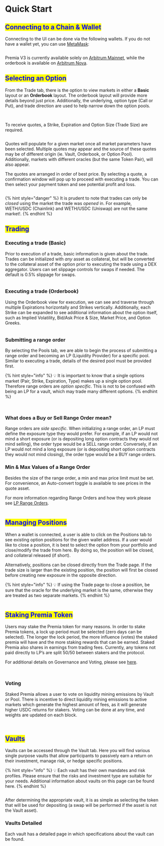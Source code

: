 # Quick Start

## <mark style="color:blue;">Connecting to a Chain & Wallet</mark>

Connecting to the UI can be done via the following wallets. If you do not have a wallet yet, you can use [MetaMask](https://metamask.io/download/):

<figure><img src=".gitbook/assets/Screenshot 2023-03-28 at 12.22.21 PM.png" alt=""><figcaption></figcaption></figure>

Premia V3 is currently available solely on [Arbitrum Mainnet](https://arbitrum.io/), while the orderbook is available on [Arbitrum Nova](https://nova.arbitrum.io/).

## <mark style="color:blue;">Selecting an Option</mark>

From the Trade tab, there is the option to view markets in either a **Basic** layout or an **Orderbook** layout. The orderbook layout will provide more details beyond just price. Additionally, the underlying, option type (Call or Put), and trade direction are used to help narrow down the option pools.

<figure><img src=".gitbook/assets/Screenshot 2023-03-28 at 10.01.09 AM.png" alt=""><figcaption></figcaption></figure>

\
To receive quotes, a Strike, Expiration and Option Size (Trade Size) are required.

<figure><img src=".gitbook/assets/Screenshot 2023-03-28 at 10.02.07 AM.png" alt=""><figcaption></figcaption></figure>

Quotes will populate for a given market once all market parameters have been selected. Multiple quotes may appear and the source of these quotes may be of different origin (ie. Vault, Orderbook, or Option Pool). Additionally, markets with different oracles (but the same Token Pair), will also appear.

The quotes are arranged in order of best price. By selecting a quote, a confirmation window will pop up to proceed with executing a trade. You can then select your payment token and see potential profit and loss.

<figure><img src=".gitbook/assets/Screenshot 2023-03-28 at 10.02.27 AM.png" alt=""><figcaption></figcaption></figure>

{% hint style="danger" %}
It is prudent to note that trades can only be _closed_ using the market the trade was _opened_ in. For example, WETH/USDC (Chainlink) and WETH/USDC (Uniswap) are not the same market!. &#x20;
{% endhint %}

## <mark style="color:blue;">Trading</mark>

### **Executing a trade (Basic)**

Prior to execution of a trade, basic information is given about the trade. Trades can be initialized with _any_ asset as collateral, but will be converted to the collateral asset of the option prior to executing the trade using a DEX aggregator. Users can set slippage controls for swaps if needed. The default is 0.5% slippage for swaps.

<figure><img src=".gitbook/assets/Screenshot 2023-03-28 at 10.03.01 AM.png" alt=""><figcaption></figcaption></figure>

### **Executing a trade (Orderbook)**

Using the Orderbook view for execution, we can see and traverse through multiple Expirations horizontally and Strikes vertically. Additionally, each Strike can be expanded to see additional information about the option itself, such as Implied Volatility, Bid/Ask Price & Size, Market Price, and Option Greeks.

<figure><img src=".gitbook/assets/Screenshot 2023-03-28 at 10.05.02 AM.png" alt=""><figcaption></figcaption></figure>

### **Submitting a range order**

By selecting the Pools tab, we are able to begin the process of submitting a range order and becoming an LP (Liquidity Provider) for a specific pool. Similar to executing a trade, details of the desired pool must be provided first.

{% hint style="info" %}
💡 It is important to know that a single options market (Pair, Strike, Expiration, Type) makes up a single option pool. Therefore range orders are _option specific_. This is not to be confused with being an LP for a vault, which may trade many different options.
{% endhint %}

<figure><img src=".gitbook/assets/Screenshot 2023-03-30 at 10.46.46 AM.png" alt=""><figcaption></figcaption></figure>

<figure><img src=".gitbook/assets/Screenshot 2023-03-30 at 10.48.59 AM.png" alt=""><figcaption></figcaption></figure>

### **What does a Buy or Sell Range Order mean?**

Range orders are _side specific_. When initializing a range order, an LP must define the exposure type they would prefer. For example, if an LP would not mind a short exposure (or is depositing long option contracts they would not mind selling), the order type would be a SELL range order. Conversely, if an LP would not mind a long exposure (or is depositing short option contracts they would not mind closing), the order type would be a BUY range orders.

### **Min & Max Values of a Range Order**

Besides the size of the range order, a min and max price limit must be set. For convenience, an Auto-convert toggle is available to see prices in the quote asset.



For more information regarding Range Orders and how they work please see [LP Range Orders](concepts/lp-range-orders.md).

<figure><img src=".gitbook/assets/Screenshot_2023-03-28_at_14.20.10.png" alt=""><figcaption></figcaption></figure>

## <mark style="color:blue;">Managing Positions</mark>

When a wallet is connected, a user is able to click on the Positions tab to see existing option positions for the given wallet address. If a user would like to close a position, it is best to select the option from your portfolio and close/modify the trade from here. By doing so, the position will be closed, and collateral released (if short).

Alternatively, positions can be closed directly from the Trade page. If the trade size is larger than the existing position, the position will first be closed before creating new exposure in the opposite direction.

{% hint style="info" %}
💡 If using the Trade page to close a position, be sure that the oracle for the underlying market is the same, otherwise they are treated as two separate markets.
{% endhint %}

<figure><img src=".gitbook/assets/Screenshot 2023-03-28 at 10.07.04 AM.png" alt=""><figcaption></figcaption></figure>

## <mark style="color:blue;">Staking Premia Token</mark>

Users may stake the Premia token for many reasons. In order to stake Premia tokens, a lock up period must be selected (zero days can be selected). The longer the lock period, the more influence (votes) the staked premia will have and the more staking rewards that can be earned. Staked Premia also shares in earnings from trading fees. Currently, any tokens not paid directly to LP’s are split 50/50 between stakers and the protocol.

For additional details on Governance and Voting, please see [here](broken-reference).

<figure><img src=".gitbook/assets/Screenshot 2023-03-28 at 10.47.05 AM.png" alt=""><figcaption></figcaption></figure>

<figure><img src=".gitbook/assets/Screenshot 2023-03-28 at 10.46.48 AM.png" alt=""><figcaption></figcaption></figure>

### **Voting**

Staked Premia allows a user to vote on liquidity mining emissions by Vault or Pool. There is incentive to direct liquidity mining emissions to active markets which generate the highest amount of fees, as it will generate higher USDC returns for stakers. Voting can be done at any time, and weights are updated on each block.

<figure><img src=".gitbook/assets/Screenshot 2023-03-28 at 10.47.18 AM.png" alt=""><figcaption></figcaption></figure>

<figure><img src=".gitbook/assets/Screenshot 2023-03-28 at 10.47.50 AM.png" alt=""><figcaption></figcaption></figure>

## <mark style="color:blue;">Vaults</mark>

Vaults can be accessed through the Vault tab. Here you will find various single purpose vaults that allow participants to passively earn a return on their investment, manage risk, or hedge specific positions.

{% hint style="info" %}
💡 Each vault has their own mandates and risk profiles. Please ensure that the risks and investment type are suitable for your needs. Additional information about vaults on this page can be found here.
{% endhint %}

<figure><img src=".gitbook/assets/Screenshot_2023-03-28_at_12.53.25.png" alt=""><figcaption></figcaption></figure>

After determining the appropriate vault, it is as simple as selecting the token that will be used for depositing (a swap will be performed if the asset is not the Vault asset).

### **Vaults Detailed**

Each vault has a detailed page in which specifications about the vault can be found.

<figure><img src=".gitbook/assets/Screenshot 2023-03-28 at 4.26.26 PM.png" alt=""><figcaption></figcaption></figure>

